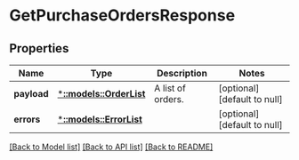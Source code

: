 # GetPurchaseOrdersResponse

## Properties
Name | Type | Description | Notes
------------ | ------------- | ------------- | -------------
**payload** | [***::models::OrderList**](OrderList.md) | A list of orders. | [optional] [default to null]
**errors** | [***::models::ErrorList**](ErrorList.md) |  | [optional] [default to null]

[[Back to Model list]](../README.md#documentation-for-models) [[Back to API list]](../README.md#documentation-for-api-endpoints) [[Back to README]](../README.md)


